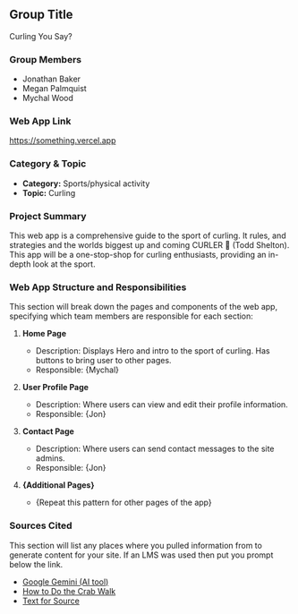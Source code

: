 ## Group Title

Curling You Say?

### Group Members

- Jonathan Baker
- Megan Palmquist
- Mychal Wood

### Web App Link

https://something.vercel.app

### Category & Topic

- **Category:** Sports/physical activity
- **Topic:** Curling

### Project Summary

This web app is a comprehensive guide to the sport of curling. It rules, and strategies and the worlds biggest up and coming CURLER 🥌 (Todd Shelton).
This app will be a one-stop-shop for curling enthusiasts, providing an in-depth look at the sport.

### Web App Structure and Responsibilities

This section will break down the pages and components of the web app, specifying which team members are responsible for each section:

1. **Home Page**

   - Description: Displays Hero and intro to the sport of curling. Has buttons to bring user to other pages.
   - Responsible: {Mychal}

2. **User Profile Page**

   - Description: Where users can view and edit their profile information.
   - Responsible: {Jon}

3. **Contact Page**

   - Description: Where users can send contact messages to the site admins.
   - Responsible: {Jon}

4. **{Additional Pages}**
   - {Repeat this pattern for other pages of the app}

### Sources Cited

This section will list any places where you pulled information from to generate content for your site. If an LMS was used then put you prompt below the link.

- [Google Gemini (AI tool)](https://www.google.com/search?q=crab-walking+techniques&sca_esv=a07f0383584960a3&rlz=1C5GCEM_enUS1122US1122&sxsrf=ADLYWILj8U59y0ykTZ3IZL0PgD0YGsEj6Q%3A1731328027761&ei=G_gxZ_eXLorjwN4P78KPwQg&ved=0ahUKEwi3kdbAo9SJAxWKMdAFHW_hI4gQ4dUDCA8&uact=5&oq=crab-walking+techniques&gs_lp=Egxnd3Mtd2l6LXNlcnAiF2NyYWItd2Fsa2luZyB0ZWNobmlxdWVzMgYQABgWGB4yCxAAGIAEGIYDGIoFMgsQABiABBiGAxiKBTILEAAYgAQYhgMYigUyCBAAGIAEGKIEMggQABiABBiiBDIIEAAYgAQYogQyCBAAGIAEGKIESOgGUJEFWJEFcAJ4AZABAJgBUKABUKoBATG4AQPIAQD4AQGYAgOgAlvCAgoQABiwAxjWBBhHmAMAiAYBkAYHkgcBM6AH1wQ&sclient=gws-wiz-serp)
- [How to Do the Crab Walk](https://www.beachbodyondemand.com/blog/crab-walk-exercise#:~:text=Only%20your%20palms%20and%20the,%2C%E2%80%9D%20says%20Trevor%20Thieme%2C%20C.S.C.S.)
- [Text for Source](linkForSource)
